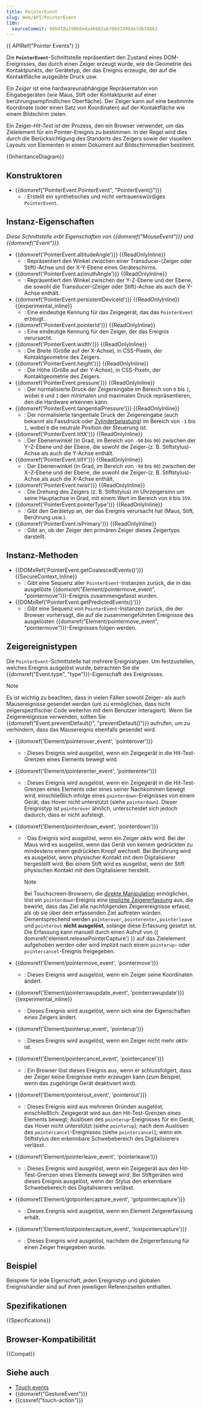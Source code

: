 ```yaml
---
title: PointerEvent
slug: Web/API/PointerEvent
l10n:
  sourceCommit: 06b418a190b8e4a46682ab706d14984e7db34862
---
```


{{ APIRef("Pointer Events") }}

Die **`PointerEvent`**-Schnittstelle repräsentiert den Zustand eines DOM-Ereignisses, das durch einen Zeiger erzeugt wurde, wie die Geometrie des Kontaktpunkts, der Gerätetyp, der das Ereignis erzeugte, der auf die Kontaktfläche ausgeübte Druck usw.

Ein _Zeiger_ ist eine hardwareunabhängige Repräsentation von Eingabegeräten (wie Maus, Stift oder Kontaktpunkt auf einer berührungsempfindlichen Oberfläche). Der Zeiger kann auf eine bestimmte Koordinate (oder einen Satz von Koordinaten) auf der Kontaktfläche wie einem Bildschirm zielen.

Ein Zeiger-_Hit-Test_ ist der Prozess, den ein Browser verwendet, um das Zielelement für ein Pointer-Ereignis zu bestimmen. In der Regel wird dies durch die Berücksichtigung des Standorts des Zeigers sowie der visuellen Layouts von Elementen in einem Dokument auf Bildschirmmedien bestimmt.

{{InheritanceDiagram}}

## Konstruktoren

- {{domxref("PointerEvent.PointerEvent", "PointerEvent()")}}
  - : Erstellt ein synthetisches und nicht vertrauenswürdiges `PointerEvent`.

## Instanz-Eigenschaften

_Diese Schnittstelle erbt Eigenschaften von {{domxref("MouseEvent")}} und {{domxref("Event")}}._

- {{domxref('PointerEvent.altitudeAngle')}} {{ReadOnlyInline}}
  - : Repräsentiert den Winkel zwischen einer Transducer-(Zeiger oder Stift)-Achse und der X-Y-Ebene eines Geräteschirms.
- {{domxref('PointerEvent.azimuthAngle')}} {{ReadOnlyInline}}
  - : Repräsentiert den Winkel zwischen der Y-Z-Ebene und der Ebene, die sowohl die Transducer-(Zeiger oder Stift)-Achse als auch die Y-Achse enthält.
- {{domxref('PointerEvent.persistentDeviceId')}} {{ReadOnlyInline}} {{experimental_inline}}
  - : Eine eindeutige Kennung für das Zeigegerät, das das `PointerEvent` erzeugt.
- {{domxref('PointerEvent.pointerId')}} {{ReadOnlyInline}}
  - : Eine eindeutige Kennung für den Zeiger, der das Ereignis verursacht.
- {{domxref('PointerEvent.width')}} {{ReadOnlyInline}}
  - : Die Breite (Größe auf der X-Achse), in CSS-Pixeln, der Kontaktgeometrie des Zeigers.
- {{domxref('PointerEvent.height')}} {{ReadOnlyInline}}
  - : Die Höhe (Größe auf der Y-Achse), in CSS-Pixeln, der Kontaktgeometrie des Zeigers.
- {{domxref('PointerEvent.pressure')}} {{ReadOnlyInline}}
  - : Der normalisierte Druck der Zeigereingabe im Bereich von `0` bis `1`, wobei `0` und `1` den minimalen und maximalen Druck repräsentieren, den die Hardware erkennen kann.
- {{domxref('PointerEvent.tangentialPressure')}} {{ReadOnlyInline}}
  - : Der normalisierte tangentiale Druck der Zeigereingabe (auch bekannt als Fassdruck oder [Zylinderbelastung](https://en.wikipedia.org/wiki/Cylinder_stress)) im Bereich von `-1` bis `1`, wobei `0` die neutrale Position der Steuerung ist.
- {{domxref('PointerEvent.tiltX')}} {{ReadOnlyInline}}
  - : Der Ebenenwinkel (in Grad, im Bereich von `-90` bis `90`) zwischen der Y–Z-Ebene und der Ebene, die sowohl die Zeiger-(z. B. Stiftstylus)-Achse als auch die Y-Achse enthält.
- {{domxref('PointerEvent.tiltY')}} {{ReadOnlyInline}}
  - : Der Ebenenwinkel (in Grad, im Bereich von `-90` bis `90`) zwischen der X–Z-Ebene und der Ebene, die sowohl die Zeiger-(z. B. Stiftstylus)-Achse als auch die X-Achse enthält.
- {{domxref('PointerEvent.twist')}} {{ReadOnlyInline}}
  - : Die Drehung des Zeigers (z. B. Stiftstylus) im Uhrzeigersinn um seine Hauptachse in Grad, mit einem Wert im Bereich von `0` bis `359`.
- {{domxref('PointerEvent.pointerType')}} {{ReadOnlyInline}}
  - : Gibt den Gerätetyp an, der das Ereignis verursacht hat (Maus, Stift, Berührung usw.).
- {{domxref('PointerEvent.isPrimary')}} {{ReadOnlyInline}}
  - : Gibt an, ob der Zeiger den primären Zeiger dieses Zeigertyps darstellt.

## Instanz-Methoden

- {{DOMxRef('PointerEvent.getCoalescedEvents()')}} {{SecureContext_Inline}}
  - : Gibt eine Sequenz aller `PointerEvent`-Instanzen zurück, die in das ausgelöste {{domxref("Element/pointermove_event", "pointermove")}}-Ereignis zusammengefasst wurden.
- {{DOMxRef('PointerEvent.getPredictedEvents()')}}
  - : Gibt eine Sequenz von `PointerEvent`-Instanzen zurück, die der Browser vorhersagt, die auf die zusammengeführten Ereignisse des ausgelösten {{domxref("Element/pointermove_event", "pointermove")}}-Ereignisses folgen werden.

## Zeigereignistypen

Die `PointerEvent`-Schnittstelle hat mehrere Ereignistypen. Um festzustellen, welches Ereignis ausgelöst wurde, betrachten Sie die {{domxref("Event.type", "type")}}-Eigenschaft des Ereignisses.

> [!NOTE]
> Es ist wichtig zu beachten, dass in vielen Fällen sowohl Zeiger- als auch Mausereignisse gesendet werden (um zu ermöglichen, dass nicht zeigerspezifischer Code weiterhin mit dem Benutzer interagiert). Wenn Sie Zeigerereignisse verwenden, sollten Sie {{domxref("Event.preventDefault()", "preventDefault()")}} aufrufen, um zu verhindern, dass das Mausereignis ebenfalls gesendet wird.

- {{domxref('Element/pointerover_event', 'pointerover')}}
  - : Dieses Ereignis wird ausgelöst, wenn ein Zeigegerät in die Hit-Test-Grenzen eines Elements bewegt wird.
- {{domxref('Element/pointerenter_event', 'pointerenter')}}
  - : Dieses Ereignis wird ausgelöst, wenn ein Zeigegerät in die Hit-Test-Grenzen eines Elements oder eines seiner Nachkommen bewegt wird, einschließlich infolge eines `pointerdown`-Ereignisses von einem Gerät, das Hover nicht unterstützt (siehe `pointerdown`). Dieser Ereignistyp ist `pointerover` ähnlich, unterscheidet sich jedoch dadurch, dass er nicht aufsteigt.
- {{domxref('Element/pointerdown_event', 'pointerdown')}}

  - : Das Ereignis wird ausgelöst, wenn ein Zeiger _aktiv_ wird. Bei der Maus wird es ausgelöst, wenn das Gerät von keinem gedrückten zu mindestens einem gedrückten Knopf wechselt. Bei Berührung wird es ausgelöst, wenn physischer Kontakt mit dem Digitalisierer hergestellt wird. Bei einem Stift wird es ausgelöst, wenn der Stift physischen Kontakt mit dem Digitalisierer herstellt.

    > [!NOTE]
    > Bei Touchscreen-Browsern, die [direkte Manipulation](https://w3c.github.io/pointerevents/#dfn-direct-manipulation) ermöglichen, löst ein `pointerdown`-Ereignis eine [implizite Zeigererfassung](https://w3c.github.io/pointerevents/#dfn-implicit-pointer-capture) aus, die bewirkt, dass das Ziel alle nachfolgenden Zeigerereignisse erfasst, als ob sie über dem erfassenden Ziel auftreten würden. Dementsprechend werden `pointerover`, `pointerenter`, `pointerleave` und `pointerout` **nicht ausgelöst**, solange diese Erfassung gesetzt ist. Die Erfassung kann manuell durch einen Aufruf von {{ domxref('element.releasePointerCapture') }} auf das Zielelement aufgehoben werden oder wird implizit nach einem `pointerup`- oder `pointercancel`-Ereignis freigegeben.

- {{domxref('Element/pointermove_event', 'pointermove')}}
  - : Dieses Ereignis wird ausgelöst, wenn ein Zeiger seine Koordinaten ändert.
- {{domxref('Element/pointerrawupdate_event', 'pointerrawupdate')}} {{experimental_inline}}
  - : Dieses Ereignis wird ausgelöst, wenn sich eine der Eigenschaften eines Zeigers ändert.
- {{domxref('Element/pointerup_event', 'pointerup')}}
  - : Dieses Ereignis wird ausgelöst, wenn ein Zeiger nicht mehr _aktiv_ ist.
- {{domxref('Element/pointercancel_event', 'pointercancel')}}
  - : Ein Browser löst dieses Ereignis aus, wenn er schlussfolgert, dass der Zeiger keine Ereignisse mehr erzeugen kann (zum Beispiel, wenn das zugehörige Gerät deaktiviert wird).
- {{domxref('Element/pointerout_event', 'pointerout')}}
  - : Dieses Ereignis wird aus mehreren Gründen ausgelöst, einschließlich: Zeigegerät wird aus den Hit-Test-Grenzen eines Elements bewegt; Auslösen des `pointerup`-Ereignisses für ein Gerät, das Hover nicht unterstützt (siehe `pointerup`); nach dem Auslösen des `pointercancel`-Ereignisses (siehe `pointercancel`); wenn ein Stiftstylus den erkennbare Schwebebereich des Digitalisierers verlässt.
- {{domxref('Element/pointerleave_event', 'pointerleave')}}
  - : Dieses Ereignis wird ausgelöst, wenn ein Zeigegerät aus den Hit-Test-Grenzen eines Elements bewegt wird. Bei Stiftgeräten wird dieses Ereignis ausgelöst, wenn der Stylus den erkennbare Schwebebereich des Digitalisierers verlässt.
- {{domxref('Element/gotpointercapture_event', 'gotpointercapture')}}
  - : Dieses Ereignis wird ausgelöst, wenn ein Element Zeigererfassung erhält.
- {{domxref('Element/lostpointercapture_event', 'lostpointercapture')}}
  - : Dieses Ereignis wird ausgelöst, nachdem die Zeigererfassung für einen Zeiger freigegeben wurde.

## Beispiel

Beispiele für jede Eigenschaft, jeden Ereignistyp und globalen Ereignishandler sind auf ihren jeweiligen Referenzseiten enthalten.

## Spezifikationen

{{Specifications}}

## Browser-Kompatibilität

{{Compat}}

## Siehe auch

- [Touch events](/de/docs/Web/API/Touch_events)
- {{domxref("GestureEvent")}}
- {{cssxref("touch-action")}}
